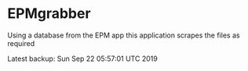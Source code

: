 # EPMgrabber
Using a database from the EPM app this application scrapes the files as required


Latest backup: Sun Sep 22 05:57:01 UTC 2019
